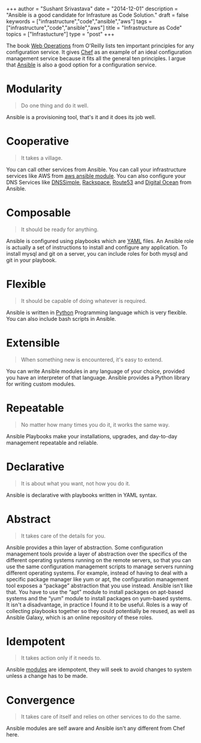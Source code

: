 +++
author = "Sushant Srivastava"
date = "2014-12-01"
description = "Ansible is a good candidate for Infrasture as Code Solution."
draft = false
keywords = ["infrastructure","code","ansible","aws"]
tags = ["infrastructure","code","ansible","aws"]
title = "Infrastructure as Code"
topics = ["Infrastucture"]
type = "post"
+++

The book [Web
Operations](http://shop.oreilly.com/product/0636920000136.do) from
O'Reilly lists ten important principles for any configuration service.
It gives [Chef](https://www.getchef.com/chef/) as an example of an ideal
configuration management service because it fits all the general ten
principles. I argue that [Ansible](http://www.ansible.com/home) is also
a good option for a configuration service.

Modularity
==========

> Do one thing and do it well.

Ansible is a provisioning tool, that's it and it does its job well.

Cooperative
===========

> It takes a village.

You can call other services from Ansible. You can call your
infrastructure services like AWS from [aws ansible
module](http://docs.ansible.com/guide_aws.html). You can also configure
your DNS Services like
[DNSSimple](http://docs.ansible.com/dnsimple_module.html),
[Rackspace](http://docs.ansible.com/rax_dns_record_module.html),
[Route53](http://docs.ansible.com/route53_module.html) and [Digital
Ocean](http://docs.ansible.com/digital_ocean_domain_module.html) from
Ansible.

Composable
==========

> It should be ready for anything.

Ansible is configured using playbooks which are [YAML](http://yaml.org)
files. An Ansible role is actually a set of instructions to install and
configure any application. To install mysql and git on a server, you can
include roles for both mysql and git in your playbook.

Flexible
========

> It should be capable of doing whatever is required.

Ansible is written in [Python](http://python.org) Programming language
which is very flexible. You can also include bash scripts in Ansible.

Extensible
==========

> When something new is encountered, it's easy to extend.

You can write Ansible modules in any language of your choice, provided
you have an interpreter of that language. Ansible provides a
Python library for writing custom modules.

Repeatable
==========

> No matter how many times you do it, it works the same way.

Ansible Playbooks make your installations, upgrades, and day-to-day
management repeatable and reliable.

Declarative
===========

> It is about what you want, not how you do it.

Ansible is declarative with playbooks written in YAML syntax.

Abstract
========

> It takes care of the details for you.

Ansible provides a thin layer of abstraction. Some configuration
management tools provide a layer of abstraction over the specifics of
the different operating systems running on the remote servers, so that
you can use the same configuration management scripts to manage servers
running different operating systems. For example, instead of having to
deal with a specific package manager like yum or apt, the configuration
management tool exposes a “package” abstraction that you use instead.
Ansible isn’t like that. You have to use the “apt” module to install
packages on apt-based systems and the “yum” module to install packages
on yum-based systems. It isn't a disadvantage, in practice I found it to
be useful. Roles is a way of collecting playbooks together so they could
potentially be reused, as well as Ansible Galaxy, which is an online
repository of these roles.

Idempotent
==========

> It takes action only if it needs to.

Ansible [modules](http://docs.ansible.com/modules.html) are idempotent,
they will seek to avoid changes to system unless a change has to be
made.

Convergence
===========

> It takes care of itself and relies on other services to do the same.

Ansible modules are self aware and Ansible isn't any different from Chef
here.
